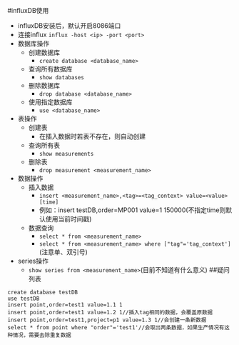 #influxDB使用
- influxDB安装后，默认开启8086端口
- 连接influx `influx -host <ip> -port <port>`
- 数据库操作
   - 创建数据库
      - `create database <database_name>`
   - 查询所有数据库
      - `show databases`
   - 删除数据库
      - `drop database <database_name>`
   - 使用指定数据库
      - `use <database_name>`
- 表操作
   - 创建表
      - 在插入数据时若表不存在，则自动创建
   - 查询所有表
      - `show measurements`
   - 删除表
      - `drop measurement <measurement_name>`
- 数据操作
   - 插入数据
      - `insert <measurement_name>,<tag>=<tag_context> value=<value> [time]`
      - 例如：insert testDB,order=MP001 value=1 150000(不指定time则默认使用当前时间戳)
   - 数据查询
      - `select * from <measurement_name>`
      - `select * from <measurement_name> where ["tag"='tag_context']`(注意单、双引号)
- series操作
   - `show series from <measurement_name>`(目前不知道有什么意义)
##疑问列表
```
create database testDB
use testDB
insert point,order=test1 value=1.1 1
insert point,order=test1 value=1.2 1//插入tag相同的数据，会覆盖原数据
insert point,order=test1,project=p1 value=1.3 1//会创建一条新数据
select * from point where "order"='test1'//会取出两条数据，如果生产情况有这种情况，需要去除重复数据

```

